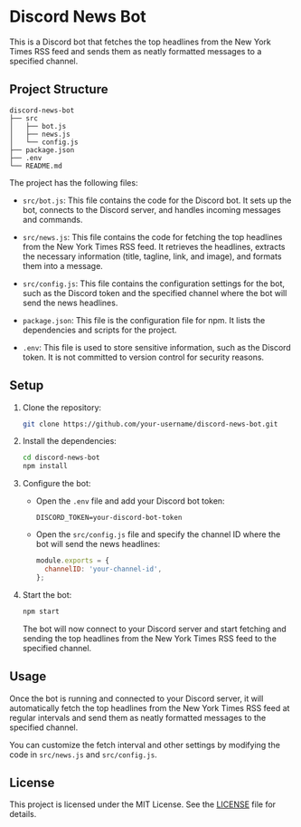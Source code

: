 # Discord News Bot

This is a Discord bot that fetches the top headlines from the New York Times RSS feed and sends them as neatly formatted messages to a specified channel.

## Project Structure

```
discord-news-bot
├── src
│   ├── bot.js
│   ├── news.js
│   └── config.js
├── package.json
├── .env
└── README.md
```

The project has the following files:

- `src/bot.js`: This file contains the code for the Discord bot. It sets up the bot, connects to the Discord server, and handles incoming messages and commands.

- `src/news.js`: This file contains the code for fetching the top headlines from the New York Times RSS feed. It retrieves the headlines, extracts the necessary information (title, tagline, link, and image), and formats them into a message.

- `src/config.js`: This file contains the configuration settings for the bot, such as the Discord token and the specified channel where the bot will send the news headlines.

- `package.json`: This file is the configuration file for npm. It lists the dependencies and scripts for the project.

- `.env`: This file is used to store sensitive information, such as the Discord token. It is not committed to version control for security reasons.

## Setup

1. Clone the repository:

   ```bash
   git clone https://github.com/your-username/discord-news-bot.git
   ```

2. Install the dependencies:

   ```bash
   cd discord-news-bot
   npm install
   ```

3. Configure the bot:

   - Open the `.env` file and add your Discord bot token:

     ```
     DISCORD_TOKEN=your-discord-bot-token
     ```

   - Open the `src/config.js` file and specify the channel ID where the bot will send the news headlines:

     ```javascript
     module.exports = {
       channelID: 'your-channel-id',
     };
     ```

4. Start the bot:

   ```bash
   npm start
   ```

   The bot will now connect to your Discord server and start fetching and sending the top headlines from the New York Times RSS feed to the specified channel.

## Usage

Once the bot is running and connected to your Discord server, it will automatically fetch the top headlines from the New York Times RSS feed at regular intervals and send them as neatly formatted messages to the specified channel.

You can customize the fetch interval and other settings by modifying the code in `src/news.js` and `src/config.js`.

## License

This project is licensed under the MIT License. See the [LICENSE](LICENSE) file for details.